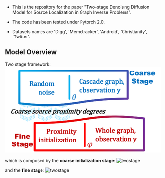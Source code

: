 - This is the repository for the paper "Two-stage Denoising Diffusion Model for Source Localization in Graph Inverse Problems".

- The code has been tested under Pytorch 2.0.

- Datasets names are 'Digg', 'Memetracker', 'Android', 'Christianity', 'Twitter'.

## Model Overview
Two stage framework:
![twostage](https://github.com/marooncabbage/SL-Diff/blob/main/assets/OVERVIEW_00.png)

which is composed  by the **coarse initialization stage**:
![twostage](https://github.com/marooncabbage/SL-Diff/blob/main/assets/STAGE1.png)

and the **fine stage**:
![twostage](https://github.com/marooncabbage/SL-Diff/blob/main/assets/STAGE2.png)
